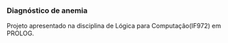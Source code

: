### Diagnóstico de anemia

Projeto apresentado na disciplina de Lógica para Computação(IF972) em PROLOG.
